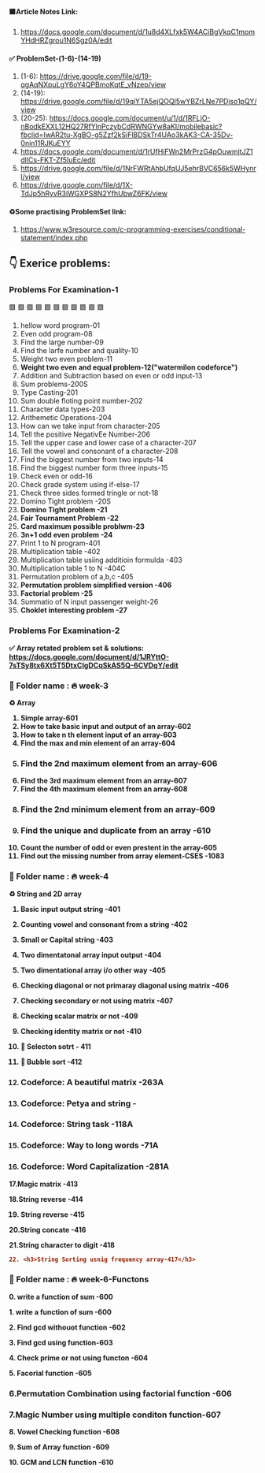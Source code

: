 ####   🟩Article Notes Link:
1. https://docs.google.com/document/d/1u8d4XLfxk5W4ACiBgVkqC1momYHdHRZgrou1N6Sgz0A/edit


#### ✅ ProblemSet-(1-6)-(14-19)
1. (1-6): https://drive.google.com/file/d/19-qgAqNXpuLgY6oY4QPBmoKqtE_vNzep/view
2. (14-19): https://drive.google.com/file/d/19qiYTA5ejQOQI5wYBZrLNe7PDjso1pQY/view
3. (20-25): https://docs.google.com/document/u/1/d/1RFLjO-nBodkEXXL12HQ27RfYlnPczybCdRWNGYw8aKI/mobilebasic?fbclid=IwAR2tu-XgBO-g5Zzf2kSiFlBDSkTr4UAo3kAK3-CA-35Dv-0nin11RJKuEYY
4. https://docs.google.com/document/d/1rUfHiFWn2MrPrzG4pOuwmjtJZ1dllCs-FKT-Zf5IuEc/edit
5. https://drive.google.com/file/d/1NrFWRtAhbUfqUJ5ehrBVC656k5WHynrl/view
6. https://drive.google.com/file/d/1X-TdJp5hRyvR3iWGXPS8N2YfhUbwZ6FK/view

####   ♻Some practising ProblemSet link:
1. https://www.w3resource.com/c-programming-exercises/conditional-statement/index.php


##  👇 Exerice problems:
### Problems For Examination-1

 🟩 🟩 🟩 🟩 🟩 🟩 🟩 🟩 🟩 🟩 🟩
1. hellow word program-01
2. Even odd program-08
3. Find the large number-09
4. Find the larfe number and quality-10
5. Weight two even problem-11
6. <b>Weight two even and equal problem-12("watermilon codeforce")</b>
7. Addition and Subtraction based on even or odd input-13
8. Sum problems-200S
9. Type Casting-201
10. Sum double floting point number-202
11. Character data types-203
12. Arithemetic Operations-204
13. How can we take input from character-205
14. Tell the positive NegativEe Number-206
15. Tell the upper case and lower case of a character-207
16. Tell the vowel and consonant of a character-208
17. Find the biggest number from two inputs-14
18. Find the biggest number form three inputs-15
19. Check even or odd-16
20. Check grade system using if-else-17
21. Check three sides formed tringle or not-18
22. Domino Tight problem -20S
23. <b>Domino Tight problem -21</b>
24. <b>Fair Tournament Problem -22</b>
25. <b>Card maximum possible problwm-23</b>
26. <b>3n+1 odd even problem -24</b>
27. Print 1 to N program-401
28. Multiplication table -402
29. Multiplication table usiing additioin formulda -403
30. Multiplication table 1 to N -404C
31. Permutation problem of a,b,c -405
32. <b>Permutation problem simplified version -406</b>
33. <b>Factorial problem -25</b>
34. Summatio of N input passenger weight-26
35. <b>Choklet interesting problem -27<b>
  
  
  
  
 ### Problems For Examination-2
 
 ✅ Array retated problem set & solutions: https://docs.google.com/document/d/1JRYttO-7sTSy8tx6Xt5T5DtxCIgDCqSkAS5Q-6CVDqY/edit
 
 
### 🔘 Folder name : 🔥 week-3
♻️ Array
 

1. Simple array-601
2. How to take basic input and output of an array-602
3. How to take n th element input of an array-603
4. Find the max and min element of an array-604
5. <h3>Find the 2nd maximum element from an array-606</h3>
6. Find the 3rd maximum element from an array-607
7. Find the 4th maximum element from an array-608
8. <h3> Find the 2nd minimum element from an array-609</h3>
9. <h3> Find the unique and duplicate from an array -610</h3>
10. Count the number of odd or even prestent in the array-605
11. Find out the missing number from array element-CSES -1083


### 🔘 Folder name : 🔥 week-4

♻️ String and 2D array
 
 1. Basic input output string -401
 2. Counting vowel and consonant from a string -402
 3. Small or Capital string -403
 4. Two dimentatonal array input output -404
 5. Two dimentational array i/o other way -405
 6. Checking diagonal or not primaray diagonal using matrix -406
 7. Checking secondary or not using matrix -407
 8. Checking scalar matrix or not -409
 9. Checking identity matrix or not -410
 10. 🐧 Selecton sotrt - 411
 11. 🐧 Bubble sort -412
 
 12. <h3>Codeforce: A beautiful matrix -263A</h3>
 13. <h3>Codeforce: Petya and string - </h3>
 14. <h3>Codeforce: String task -118A</h3>
 15. <h3>Codeforce: Way to long words -71A</h3>
 16. <h3>Codeforce: Word Capitalization -281A</h3>
 
 17.Magic matrix -413
 
 18.String reverse -414
 
 19. String reverse -415
 
 20.String concate -416
 
 21.String character to digit -418
  
 ```diff
 22. <h3>String Sorting usnig frequency array-417</h3> 
 ```

### 🔘 Folder name : 🔥 week-6-Functons

<b> 0. write a function of sum -600</b>
<p> 1. write a function of sum -600</p>
<p> 2. Find gcd withouot function -602</p>
<b> 3. Find gcd using function-603</b>

<p> 4. Check prime or not using functon -604</p>
<p> 5. Facorial function -605</p>
<h3>6.Permutation Combination using factorial function -606</h3>

<h3>7.Magic Number using multiple conditon function-607</h3>
<p> 8. Vowel Checking  function -608</p>
<p> 9. Sum of Array function -609</p>
<p> 10. GCM and LCN  function -610</p>
